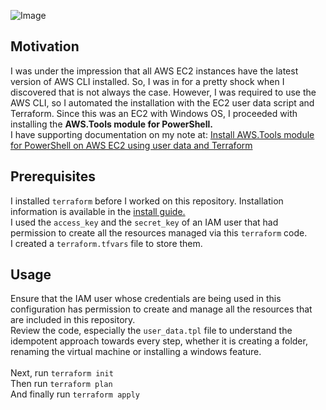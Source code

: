 ![Image](https://skdevops.files.wordpress.com/2021/11/57.image-1.png)
## Motivation
I was under the impression that all AWS EC2 instances have the latest version of AWS CLI installed. So, I was in for a pretty shock when I discovered that is not always the case. However, I was required to use the AWS CLI, so I automated the installation with the EC2 user data script and Terraform. Since this was an EC2 with Windows OS, I proceeded with installing the **AWS.Tools module for PowerShell.**
<br />I have supporting documentation on my note at: [Install AWS.Tools module for PowerShell on AWS EC2 using user data and Terraform](https://skundunotes.com/2021/11/19/install-aws-tools-module-for-powershell-on-aws-ec2-using-user-data-and-terraform/)
## Prerequisites
I installed `terraform` before I worked on this repository. Installation information is available in the [install guide.](https://www.terraform.io/downloads.html) <br />I used the `access_key` and the `secret_key` of an IAM user that had permission to create all the resources managed via this `terraform` code.
<br />I created a `terraform.tfvars` file to store them.
## Usage
Ensure that the IAM user whose credentials are being used in this configuration has permission to create and manage all the resources that are included in this repository.
<br />Review the code, especially the `user_data.tpl` file to understand the idempotent approach towards every step, whether it is creating a folder, renaming the virtual machine or installing a windows feature.
<br />
<br />Next, run `terraform init` 
<br />Then run `terraform plan`
<br />And finally run `terraform apply`
